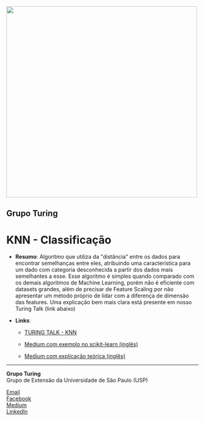 <img src="https://i.ibb.co/DtHQ3FG/802x265-Logo-GT.png" width="500">

## Grupo Turing
# KNN - Classificação

- **Resumo**:
Algoritmo que utiliza da "distância" entre os dados para encontrar semelhanças entre eles, atribuindo uma característica para um dado com categoria desconhecida a partir dos dados mais semelhantes a esse. Esse algoritmo é simples quando comparado com os demais algoritmos de Machine Learning, porém não é eficiente com datasets grandes, além de precisar de Feature Scaling por não apresentar um método próprio de lidar com a diferença de dimensão das features. Uma explicação bem mais clara está presente em nosso Turing Talk (link abaixo)



- **Links**:
    - [TURING TALK - KNN](https://medium.com/turing-talks/turing-talks-13-modelo-de-predi%C3%A7%C3%A3o-knn-3be880c9b9d1
)
    - [Medium com exemplo no scikit-learn (inglês)](https://towardsdatascience.com/knn-using-scikit-learn-c6bed765be75)

    - [Medium com explicação teórica (inglês)](https://blog.usejournal.com/a-quick-introduction-to-k-nearest-neighbors-algorithm-62214cea29c7)


---
**Grupo Turing**  
Grupo de Extensão da Universidade de São Paulo (USP)

[Email](mailto:turing.usp@gmail.com)   
[Facebook](https://www.facebook.com/grupoturing.usp)  
[Medium](https://www.medium.com/turing-talks)  
[LinkedIn](https://www.linkedin.com/company/grupo-turing)

